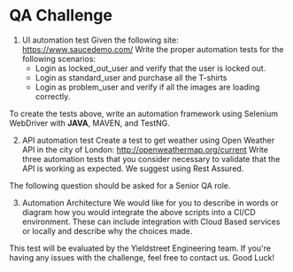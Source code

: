 # QA Challenge

1.  UI automation test
Given the following site: https://www.saucedemo.com/
Write the proper automation tests for the following scenarios:
	- Login as locked_out_user and verify that the user is locked out.
	- Login as standard_user and purchase all the T-shirts
	- Login as problem_user and verify if all the images are loading correctly.
	
To create the tests above, write an automation framework using Selenium WebDriver with **JAVA**, MAVEN, and TestNG.


2.  API automation test
Create a test to get weather using Open Weather API in the city of London: http://openweathermap.org/current
Write three automation tests that you consider necessary to validate that the API is working as expected. We suggest using Rest Assured.


The following question should be asked for a Senior QA role.


3.  Automation Architecture
We would like for you to describe in words or diagram how you would integrate the above scripts into a CI/CD environment.  These can include integration with Cloud Based services or locally and describe why the choices made.


This test will be evaluated by the Yieldstreet Engineering team. If you're having any issues with the challenge, feel free to contact us. Good Luck!
